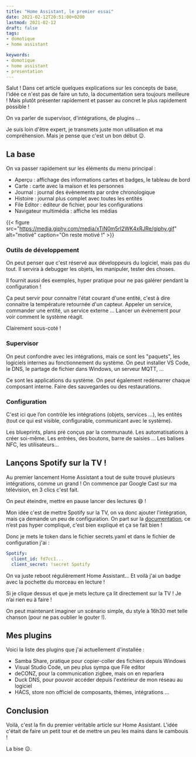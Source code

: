 ```yaml
---
title: "Home Assistant, le premier essai"
date: 2021-02-12T20:51:00+0200
lastmod: 2021-02-12
draft: false
tags:
- domotique
- home assistant

keywords:
- domotique
- home assistant
- presentation
---
```


Salut ! Dans cet article quelques explications sur les concepts de base, l'idée ce n'est pas de faire un tuto, la documentation sera toujours meilleure !
Mais plutôt présenter rapidement et passer au concret le plus rapidement possible !

On va parler de supervisor, d'intégrations, de plugins ...

Je suis loin d'être expert, je transmets juste mon utilisation et ma compréhension.
Mais je pense que c'est un bon début :wink:.

## La base

On va passer rapidement sur les éléments du menu principal :
- Aperçu : affichage des informations cartes et badges, le tableau de bord
- Carte : carte avec la maison et les personnes
- Journal : journal des évènements par ordre chronologique
- Histoire : journal plus complet avec toutes les entités
- File Editor : éditeur de fichier, pour les configurations
- Navigateur multimédia : affiche les médias

{{< figure src="https://media.giphy.com/media/xTiN0m5rI2WK4xRJRe/giphy.gif" alt="motivé" caption="On reste motivé !" >}}

### Outils de développement

On peut penser que c'est réservé aux développeurs du logiciel, mais pas du tout.
Il servira à debugger les objets, les manipuler, tester des choses.

Il fournit aussi des exemples, hyper pratique pour ne pas galérer pendant la configuration !

Ça peut servir pour connaitre l'état courant d'une entité, c'est à dire connaitre la température retournée d'un capteur.
Appeler un service, commander une entité, un service externe ...
Lancer un évènement pour voir comment le système réagit.

Clairement sous-coté !

### Supervisor

On peut confondre avec les intégrations, mais ce sont les "paquets", les logiciels internes au fonctionnement du système.
On peut installer VS Code, le DNS, le partage de fichier dans Windows, un serveur MQTT, ...

Ce sont les applications du système. On peut également redémarrer chaque composant interne. Faire des sauvegardes ou des restaurations.

### Configuration

C'est ici que l’on contrôle les intégrations (objets, services ...), les entités (tout ce qui est visible, configurable, communicant avec le système).

Les blueprints, plans pré conçus par la communauté. Les automatisations à créer soi-même.
Les entrées, des boutons, barre de saisies ... Les balises NFC, les utilisateurs...


## Lançons Spotify sur la TV !

Au premier lancement Home Assistant a tout de suite trouvé plusieurs intégrations, comme un grand !
On commence par Google Cast sur ma télévision, en 3 clics c'est fait.

On peut éteindre, mettre en pause lancer des lectures :smile: !

Mon idée c'est de mettre Spotify sur la TV, on va donc ajouter l'intégration, mais ça demande un peu de configuration.
On part sur la [documentation](https://www.home-assistant.io/integrations/spotify/), ce n’est pas hyper compliqué, c'est bien expliqué et ça se fait bien !

Donc je mets le token dans le fichier secrets.yaml et dans le fichier de configuration j'ai :

```yaml
Spotify:
  client_id: fd7cc1...
  client_secret: !secret Spotify
```

On va juste reboot régulièrement Home Assistant... Et voilà j'ai un badge avec la pochette du morceau en lecture !

Si je clique dessus et que je mets lecture ça lit directement sur la TV ! Je n’ai rien eu à faire !

On peut maintenant imaginer un scénario simple, du style à 16h30 met telle chanson (pour ne pas oublier le gouter !).

## Mes plugins

Voici la liste des plugins que j'ai actuellement d'installée :

- Samba Share, pratique pour copier-coller des fichiers depuis Windows
- Visual Studio Code, un peu plus sympa que File editor
- deCONZ, pour la communication zigbee, mais on en reparlera
- Duck DNS, pour pouvoir accéder depuis l'extérieur de mon réseau au logiciel
- HACS, store non officiel de composants, thèmes, intégrations ...

## Conclusion

Voilà, c'est la fin du premier véritable article sur Home Assistant.
L'idée c'était de faire un petit tour et de mettre un peu les mains dans le cambouis !

La bise :wink:.